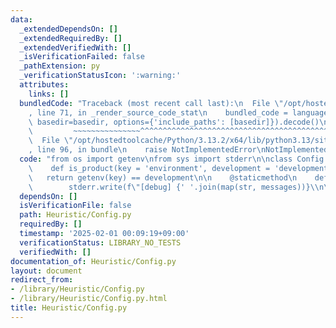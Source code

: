 ```yaml
---
data:
  _extendedDependsOn: []
  _extendedRequiredBy: []
  _extendedVerifiedWith: []
  _isVerificationFailed: false
  _pathExtension: py
  _verificationStatusIcon: ':warning:'
  attributes:
    links: []
  bundledCode: "Traceback (most recent call last):\n  File \"/opt/hostedtoolcache/Python/3.13.2/x64/lib/python3.13/site-packages/onlinejudge_verify/documentation/build.py\"\
    , line 71, in _render_source_code_stat\n    bundled_code = language.bundle(stat.path,\
    \ basedir=basedir, options={'include_paths': [basedir]}).decode()\n          \
    \         ~~~~~~~~~~~~~~~^^^^^^^^^^^^^^^^^^^^^^^^^^^^^^^^^^^^^^^^^^^^^^^^^^^^^^^^^^^^^^^^^^\n\
    \  File \"/opt/hostedtoolcache/Python/3.13.2/x64/lib/python3.13/site-packages/onlinejudge_verify/languages/python.py\"\
    , line 96, in bundle\n    raise NotImplementedError\nNotImplementedError\n"
  code: "from os import getenv\nfrom sys import stderr\n\nclass Config:\n    @staticmethod\n\
    \    def is_product(key = 'environment', development = 'development'):\n     \
    \   return getenv(key) == development\n\n    @staticmethod\n    def debug(*messages):\n\
    \        stderr.write(f\"[debug] {' '.join(map(str, messages))}\\n\")\n"
  dependsOn: []
  isVerificationFile: false
  path: Heuristic/Config.py
  requiredBy: []
  timestamp: '2025-02-01 00:09:19+09:00'
  verificationStatus: LIBRARY_NO_TESTS
  verifiedWith: []
documentation_of: Heuristic/Config.py
layout: document
redirect_from:
- /library/Heuristic/Config.py
- /library/Heuristic/Config.py.html
title: Heuristic/Config.py
---
```

